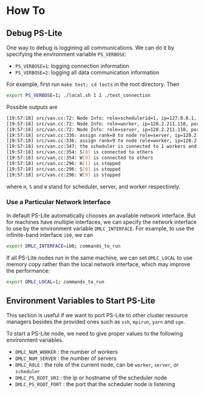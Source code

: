 # How To

## Debug PS-Lite

One way to debug is loggining all communications. We can do it by specifying
the environment variable `PS_VERBOSE`:
- `PS_VERBOSE=1`: logging connection information
- `PS_VERBOSE=2`: logging all data communication information

For example, first run `make test; cd tests` in the root directory. Then
```bash
export PS_VERBOSE=1; ./local.sh 1 1 ./test_connection
```
Possible outputs are
```bash
[19:57:18] src/van.cc:72: Node Info: role=schedulerid=1, ip=127.0.0.1, port=8000
[19:57:18] src/van.cc:72: Node Info: role=worker, ip=128.2.211.110, port=58442
[19:57:18] src/van.cc:72: Node Info: role=server, ip=128.2.211.110, port=40112
[19:57:18] src/van.cc:336: assign rank=8 to node role=server, ip=128.2.211.110, port=40112
[19:57:18] src/van.cc:336: assign rank=9 to node role=worker, ip=128.2.211.110, port=58442
[19:57:18] src/van.cc:347: the scheduler is connected to 1 workers and 1 servers
[19:57:18] src/van.cc:354: S[8] is connected to others
[19:57:18] src/van.cc:354: W[9] is connected to others
[19:57:18] src/van.cc:296: H[1] is stopped
[19:57:18] src/van.cc:296: S[8] is stopped
[19:57:18] src/van.cc:296: W[9] is stopped
```
where `H`, `S` and `W` stand for scheduler, server, and worker respectively.

### Use a Particular Network Interface ###

In default PS-Lite automatically chooses an available network interface. But for
machines have multiple interfaces, we can specify the network interface to use
by the environment variable `DMLC_INTERFACE`. For example, to use the
infinite-band interface `ib0`, we can
```bash
export DMLC_INTERFACE=ib0; commands_to_run
```

If all PS-Lite nodes run in the same machine, we can set `DMLC_LOCAL` to use
memory copy rather than the local network interface, which may improve the
performance:
```bash
export DMLC_LOCAL=1; commands_to_run
```

## Environment Variables to Start PS-Lite

This section is useful if we want to port PS-Lite to other cluster resource
managers besides the provided ones such as `ssh`, `mpirun`, `yarn` and `sge`.

To start a PS-Lite node, we need to give proper values to the following
environment variables.
- `DMLC_NUM_WORKER` : the number of workers
- `DMLC_NUM_SERVER` : the number of servers
- `DMLC_ROLE` : the role of the current node, can be `worker`, `server`, or `scheduler`
- `DMLC_PS_ROOT_URI` : the ip or hostname of the scheduler node
- `DMLC_PS_ROOT_PORT` : the port that the scheduler node is listening
